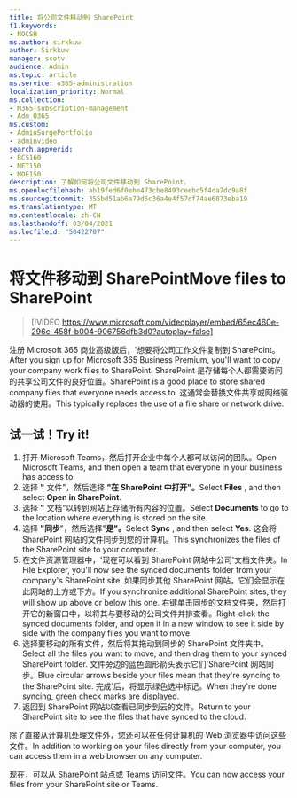 ```yaml
---
title: 将公司文件移动到 SharePoint
f1.keywords:
- NOCSH
ms.author: sirkkuw
author: Sirkkuw
manager: scotv
audience: Admin
ms.topic: article
ms.service: o365-administration
localization_priority: Normal
ms.collection:
- M365-subscription-management
- Adm_O365
ms.custom:
- AdminSurgePortfolio
- adminvideo
search.appverid:
- BCS160
- MET150
- MOE150
description: 了解如何将公司文件移动到 SharePoint。
ms.openlocfilehash: ab19fed6f0ebe473cbe8493ceebc5f4ca7dc9a8f
ms.sourcegitcommit: 355bd51ab6a79d5c36a4e4f57df74ae6873eba19
ms.translationtype: MT
ms.contentlocale: zh-CN
ms.lasthandoff: 03/04/2021
ms.locfileid: "50422707"
---
```

# <a name="move-files-to-sharepoint"></a><span data-ttu-id="9ce40-103">将文件移动到 SharePoint</span><span class="sxs-lookup"><span data-stu-id="9ce40-103">Move files to SharePoint</span></span>

> [!VIDEO https://www.microsoft.com/videoplayer/embed/65ec460e-296c-458f-b004-906756dfb3d0?autoplay=false]

<span data-ttu-id="9ce40-104">注册 Microsoft 365 商业高级版后，&#39;想要将公司工作文件复制到 SharePoint。</span><span class="sxs-lookup"><span data-stu-id="9ce40-104">After you sign up for Microsoft 365 Business Premium, you&#39;ll want to copy your company work files to SharePoint.</span></span> <span data-ttu-id="9ce40-105">SharePoint 是存储每个人都需要访问的共享公司文件的良好位置。</span><span class="sxs-lookup"><span data-stu-id="9ce40-105">SharePoint is a good place to store shared company files that everyone needs access to.</span></span> <span data-ttu-id="9ce40-106">这通常会替换文件共享或网络驱动器的使用。</span><span class="sxs-lookup"><span data-stu-id="9ce40-106">This typically replaces the use of a file share or network drive.</span></span>

## <a name="try-it"></a><span data-ttu-id="9ce40-107">试一试！</span><span class="sxs-lookup"><span data-stu-id="9ce40-107">Try it!</span></span>

1. <span data-ttu-id="9ce40-108">打开 Microsoft Teams，然后打开企业中每个人都可以访问的团队。</span><span class="sxs-lookup"><span data-stu-id="9ce40-108">Open Microsoft Teams, and then open a team that everyone in your business has access to.</span></span>
2. <span data-ttu-id="9ce40-109">选择 **"** 文件"，然后选择 **"在 SharePoint 中打开"。**</span><span class="sxs-lookup"><span data-stu-id="9ce40-109">Select  **Files** , and then select  **Open in SharePoint**.</span></span>
3. <span data-ttu-id="9ce40-110">选择  **"** 文档"以转到网站上存储所有内容的位置。</span><span class="sxs-lookup"><span data-stu-id="9ce40-110">Select  **Documents** to go to the location where everything is stored on the site.</span></span>
4. <span data-ttu-id="9ce40-111">选择 **"同步**"，然后选择"**是"。**</span><span class="sxs-lookup"><span data-stu-id="9ce40-111">Select  **Sync** , and then select  **Yes**.</span></span> <span data-ttu-id="9ce40-112">这会将 SharePoint 网站的文件同步到您的计算机。</span><span class="sxs-lookup"><span data-stu-id="9ce40-112">This synchronizes the files of the SharePoint site to your computer.</span></span>
5. <span data-ttu-id="9ce40-113">在文件资源管理器中，&#39;现在可以看到 SharePoint 网站中公司&#39;文档文件夹。</span><span class="sxs-lookup"><span data-stu-id="9ce40-113">In File Explorer, you&#39;ll now see the synced documents folder from your company&#39;s SharePoint site.</span></span> <span data-ttu-id="9ce40-114">如果同步其他 SharePoint 网站，它们会显示在此网站的上方或下方。</span><span class="sxs-lookup"><span data-stu-id="9ce40-114">If you synchronize additional SharePoint sites, they will show up above or below this one.</span></span> <span data-ttu-id="9ce40-115">右键单击同步的文档文件夹，然后打开它的新窗口中，以将其与要移动的公司文件并排查看。</span><span class="sxs-lookup"><span data-stu-id="9ce40-115">Right-click the synced documents folder, and open it in a new window to see it side by side with the company files you want to move.</span></span>
6. <span data-ttu-id="9ce40-116">选择要移动的所有文件，然后将其拖动到同步的 SharePoint 文件夹中。</span><span class="sxs-lookup"><span data-stu-id="9ce40-116">Select all the files you want to move, and then drag them to your synced SharePoint folder.</span></span> <span data-ttu-id="9ce40-117">文件旁边的蓝色圆形箭头表示它们&#39;SharePoint 网站同步。</span><span class="sxs-lookup"><span data-stu-id="9ce40-117">Blue circular arrows beside your files mean that they&#39;re syncing to the SharePoint site.</span></span> <span data-ttu-id="9ce40-118">完成&#39;后，将显示绿色选中标记。</span><span class="sxs-lookup"><span data-stu-id="9ce40-118">When they&#39;re done syncing, green check marks are displayed.</span></span>
7. <span data-ttu-id="9ce40-119">返回到 SharePoint 网站以查看已同步到云的文件。</span><span class="sxs-lookup"><span data-stu-id="9ce40-119">Return to your SharePoint site to see the files that have synced to the cloud.</span></span>

<span data-ttu-id="9ce40-120">除了直接从计算机处理文件外，您还可以在任何计算机的 Web 浏览器中访问这些文件。</span><span class="sxs-lookup"><span data-stu-id="9ce40-120">In addition to working on your files directly from your computer, you can access them in a web browser on any computer.</span></span>

<span data-ttu-id="9ce40-121">现在，可以从 SharePoint 站点或 Teams 访问文件。</span><span class="sxs-lookup"><span data-stu-id="9ce40-121">You can now access your files from your SharePoint site or Teams.</span></span>